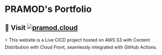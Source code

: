 # PRAMOD's Portfolio


<h2>🚀 Visit <a href="https://pramod.cloud"><img alt="pramod.cloud" src="https://img.shields.io/badge/pramod.cloud-844FBA" /></a></h2>

⚡ This website is a Live CICD project hosted on AWS S3 with Content Distribution with Cloud Front, seamlessly integrated with GitHub Actions.
